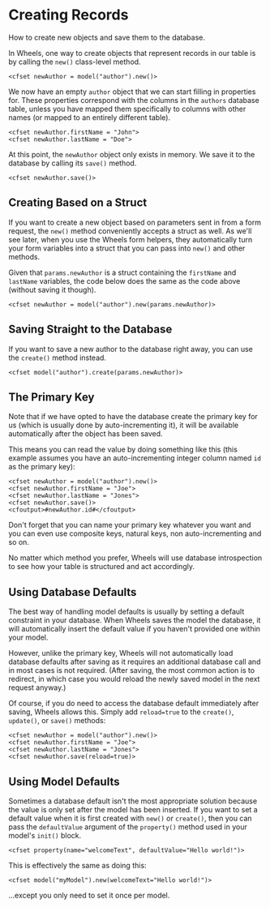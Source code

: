 # Creating Records

<p class="intro">How to create new objects and save them to the database.</p>

In Wheels, one way to create objects that represent records in our table is by calling the `new()` class-level method.

	<cfset newAuthor = model("author").new()>

We now have an empty `author` object that we can start filling in properties for. These properties correspond with the columns in the `authors` database table, unless you have mapped them specifically to columns with other names (or mapped to an entirely different table).

	<cfset newAuthor.firstName = "John">
	<cfset newAuthor.lastName = "Doe">

At this point, the `newAuthor` object only exists in memory. We save it to the database by calling its `save()` method.

	<cfset newAuthor.save()>

## Creating Based on a Struct

If you want to create a new object based on parameters sent in from a form request, the `new()` method conveniently accepts a struct as well. As we'll see later, when you use the Wheels form helpers, they automatically turn your form variables into a struct that you can pass into `new()` and other methods.

Given that `params.newAuthor` is a struct containing the `firstName` and `lastName` variables, the code below does the same as the code above (without saving it though).

	<cfset newAuthor = model("author").new(params.newAuthor)>

## Saving Straight to the Database

If you want to save a new author to the database right away, you can use the `create()` method instead.

	<cfset model("author").create(params.newAuthor)>

## The Primary Key

Note that if we have opted to have the database create the primary key for us (which is usually done by auto-incrementing it), it will be available automatically after the object has been saved. 

This means you can read the value by doing something like this (this example assumes you have an auto-incrementing integer column named `id` as the primary key):

	<cfset newAuthor = model("author").new()>
	<cfset newAuthor.firstName = "Joe">
	<cfset newAuthor.lastName = "Jones">
	<cfset newAuthor.save()>
	<cfoutput>#newAuthor.id#</cfoutput>

Don't forget that you can name your primary key whatever you want and you can even use composite keys, natural keys, non auto-incrementing and so on.

No matter which method you prefer, Wheels will use database introspection to see how your table is structured and act accordingly.

## Using Database Defaults

The best way of handling model defaults is usually by setting a default constraint in your database. When Wheels saves the model the database, it will automatically insert the default value if you haven't provided one within your model.

However, unlike the primary key, Wheels will not automatically load database defaults after saving as it requires an additional database call and in most cases is not required. (After saving, the most common action is to redirect, in which case you would reload the newly saved model in the next request anyway.)

Of course, if you do need to access the database default immediately after saving, Wheels allows this. Simply add `reload=true` to the `create()`, `update()`, or `save()` methods:

	<cfset newAuthor = model("author").new()>
	<cfset newAuthor.firstName = "Joe">
	<cfset newAuthor.lastName = "Jones">
	<cfset newAuthor.save(reload=true)>

## Using Model Defaults

Sometimes a database default isn't the most appropriate solution because the value is only set after the model has been inserted. If you want to set a default value when it is first created with `new()` or `create()`, then you can pass the `defaultValue` argument of the `property()` method used in your model's `init()` block.

	<cfset property(name="welcomeText", defaultValue="Hello world!")>

This is effectively the same as doing this:

	<cfset model("myModel").new(welcomeText="Hello world!")>

...except you only need to set it once per model.